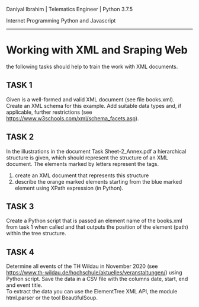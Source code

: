 Daniyal Ibrahim | Telematics Engineer | Python 3.7.5 

Internet Programming Python and Javascript

---

Working with XML and Sraping Web
================================

the following tasks should help to train the work with XML documents.

TASK 1
---------

Given is a well-formed and valid XML document (see file books.xml).  
Create an XML schema for this example. Add suitable data types and, if applicable, further restrictions (see https://www.w3schools.com/xml/schema_facets.asp).

TASK 2
---------

In the illustrations in the document Task Sheet-2_Annex.pdf a hierarchical structure is given, which should represent the structure of an XML document. The elements marked by letters represent the tags.  

1. create an XML document that represents this structure
2. describe the orange marked elements starting from the blue marked element using XPath expression (in Python).

TASK 3
---------

Create a Python script that is passed an element name of the books.xml from task 1 when called and that outputs the position of the element (path) within the tree structure.

TASK 4
---------

Determine all events of the TH Wildau in November 2020 (see https://www.th-wildau.de/hochschule/aktuelles/veranstaltungen/) using Python script. Save the data in a CSV file with the columns date, start, end and event title.  
To extract the data you can use the ElementTree XML API, the module html.parser or the tool BeautifulSoup.



